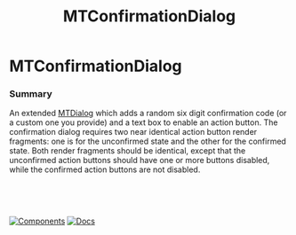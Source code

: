 ﻿---
uid: C.MTConfirmationDialog
title: MTConfirmationDialog
---
# MTConfirmationDialog

### Summary

An extended [MTDialog](xref:C.MTDialog) which adds a random six digit confirmation code (or a custom one you provide) and a text box to enable an action button.
The confirmation dialog requires two near identical action button render fragments: one is for the unconfirmed state and the other for the confirmed state. Both render fragments should be identical, except that
the unconfirmed action buttons should have one or more buttons disabled, while the confirmed action buttons are not disabled.

&nbsp;

&nbsp;

[![Components](https://img.shields.io/static/v1?label=Components&message=Plus&color=red)](xref:A.PlusComponents)
[![Docs](https://img.shields.io/static/v1?label=API%20Documentation&message=MTConfirmationDialog&color=brightgreen)](xref:BlazorMdc.MTConfirmationDialog)